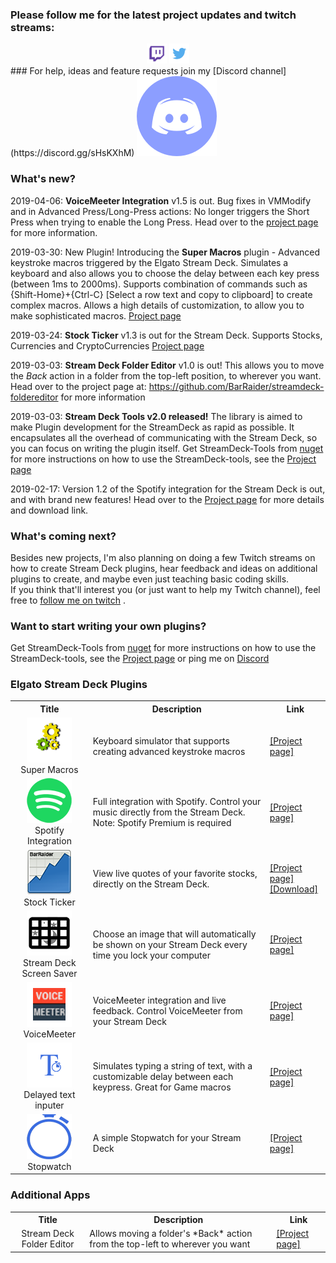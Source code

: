 ### Please follow me for the latest project updates and twitch streams:  
<div align="center">
<a href="https://www.twitch.tv/barraider/" alt="@BarRaider"><img src="/images/twitch.png" height="32" width="32"/></a> 
<a href="https://twitter.com/realBarRaider" alt="@realBarRaider"><img src="/images/brtwit.png" height="32" width="32"/></a> 
</div>
### For help, ideas and feature requests join my [Discord channel](https://discord.gg/sHsKXhM) <a href="https://discord.gg/sHsKXhM"><img src="/images/discord.png" class="discord-img"></a>

### What's new?
2019-04-06: **VoiceMeeter Integration** v1.5 is out. Bug fixes in VMModify and in Advanced Press/Long-Press actions: No longer triggers the Short Press when trying to enable the Long Press. Head over to the [project page](https://github.com/BarRaider/streamdeck-voicemeeter) for more information.

2019-03-30: New Plugin! Introducing the **Super Macros** plugin - Advanced keystroke macros triggered by the Elgato Stream Deck. Simulates a keyboard and also allows you to choose the delay between each key press (between 1ms to 2000ms). Supports combination of commands such as {Shift-Home}+{Ctrl-C} [Select a row text and copy to clipboard] to create complex macros. Allows a high details of customization, to allow you to make sophisticated macros. [Project page](https://github.com/BarRaider/streamdeck-supermacro/blob/master/README.md)

2019-03-24: **Stock Ticker** v1.3 is out for the Stream Deck. Supports Stocks, Currencies and CryptoCurrencies [Project page](https://github.com/BarRaider/streamdeck-stockticker) 

2019-03-03: **Stream Deck Folder Editor** v1.0 is out! This allows you to move the *Back* action in a folder from the top-left position, to wherever you want.
Head over to the project page at: <a href="https://github.com/BarRaider/streamdeck-foldereditor">https://github.com/BarRaider/streamdeck-foldereditor</a> for more information

2019-03-03: **Stream Deck Tools v2.0 released!** The library is aimed to make Plugin development for the StreamDeck as rapid as possible. It encapsulates all the overhead of communicating with the Stream Deck, so you can focus on writing the plugin itself. Get StreamDeck-Tools from [nuget](https://www.nuget.org/packages/StreamDeck-Tools/) for more instructions on how to use the StreamDeck-tools, see the [Project page](https://github.com/BarRaider/streamdeck-tools)

2019-02-17: Version 1.2 of the <span class="spotify-title">Spotify integration for the Stream Deck</span> is out, and with brand new features!
Head over to the <a href="/spotify">Project page</a> for more details and download link.

### What's coming next?
Besides new projects, I'm also planning on  doing a few Twitch streams on how to create Stream Deck plugins, hear feedback and ideas on additional plugins to create, and maybe even just teaching basic coding skills.   
If you think that'll interest you (or just want to help my Twitch channel), feel free to [follow me on twitch](https://m.twitch.tv/barraider) .

### Want to start writing your own plugins? 
Get StreamDeck-Tools from [nuget](https://www.nuget.org/packages/StreamDeck-Tools/) for more instructions on how to use the StreamDeck-tools, see the [Project page](https://github.com/BarRaider/streamdeck-tools) or ping me on [Discord](https://discord.gg/sHsKXhM)

### Elgato Stream Deck Plugins

<table id="plugins">
  <tbody>
    <tr>
      <th align="center">Title</th>
      <th align="center">Description</th>
      <th align="center">Link</th>
    </tr>
	<tr>
      <td align="center"><img src="/images/supermacro.png"><br/>Super Macros</td>
      <td>Keyboard simulator that supports creating advanced keystroke macros</td>
      <td><a href="https://github.com/BarRaider/streamdeck-supermacro/blob/master/README.md">[Project page]</a></td>
    </tr>
	<tr>
      <td align="center"><img src="/images/spot.png"><br/>Spotify Integration</td>
      <td>Full integration with Spotify. Control your music directly from the Stream Deck.<br/>Note: Spotify Premium is required	</td>
      <td><a href="/spotify">[Project page]</a></td>
    </tr>
    <tr>
      <td align="center"><img src="/images/stock.png"><br/>Stock Ticker</td>
      <td>View live quotes of your favorite stocks, directly on the Stream Deck.</td>
      <td><a href="https://github.com/BarRaider/streamdeck-stockticker">[Project page]</a><br/> <a href="https://github.com/BarRaider/streamdeck-stockticker/releases/download/v1.0/com.barraider.stockticker.streamDeckPlugin">[Download]</a></td>
    </tr>
    <tr>
      <td align="center"><img src="/images/ssaver.png"><br/>Stream Deck Screen Saver</td>
      <td>Choose an image that will automatically be shown on your Stream Deck every time you lock your computer</td>
      <td><a href="/sdscreensaver">[Project page]</a></td>
    </tr>
	 <tr>
      <td align="center"><img src="/images/vm.png"><br/>VoiceMeeter</td>
      <td>VoiceMeeter integration and live feedback. Control VoiceMeeter from your Stream Deck</td>
      <td><a href="https://github.com/BarRaider/streamdeck-voicemeeter">[Project page]</a></td>
    </tr>
	<tr>
      <td align="center"><img src="/images/dtext.png"><br/>Delayed text inputer</td>
      <td>Simulates typing a string of text, with a customizable delay between each keypress. Great for Game macros</td>
      <td><a href="https://github.com/BarRaider/streamdeck-delayedtext">[Project page]</a></td>
    </tr>
	<tr>
      <td align="center"><img src="/images/swatch.png"><br/>Stopwatch</td>
      <td>A simple Stopwatch for your Stream Deck</td>
      <td><a href="https://github.com/BarRaider/streamdeck-stopwatch">[Project page]</a></td>
    </tr>
  </tbody>
</table>

### Additional Apps

<table id="apps">
  <tbody>
    <tr>
      <th align="center">Title</th>
      <th align="center">Description</th>
      <th align="center">Link</th>
    </tr>
	<tr>
      <td align="center">Stream Deck Folder Editor</td>
      <td>Allows moving a folder's *Back* action from the top-left to wherever you want</td>
      <td><a href="https://github.com/BarRaider/streamdeck-foldereditor">[Project page]</a></td>
    </tr>
  </tbody>
</table>
